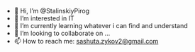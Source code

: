 - 👋 Hi, I’m @StalinskiyPirog
- 👀 I’m interested in IT
- 🌱 I’m currently learning whatever i can find and understand
- 💞️ I’m looking to collaborate on ...
- 📫 How to reach me: sashuta.zykov2@gmail.com

<!---
StalinskiyPirog/StalinskiyPirog is a ✨ special ✨ repository because its `README.md` (this file) appears on your GitHub profile.
You can click the Preview link to take a look at your changes.
--->
